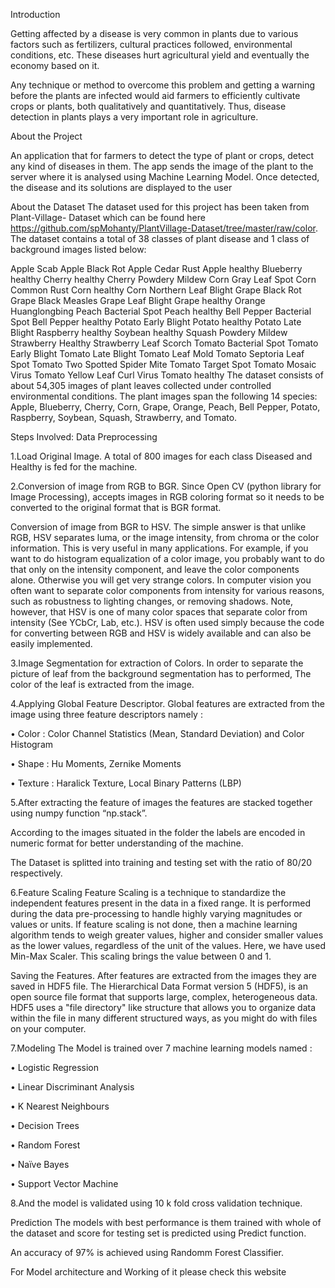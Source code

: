 Introduction


Getting affected by a disease is very common in plants due to various factors such as fertilizers, cultural practices followed, environmental conditions, etc. These diseases hurt agricultural yield and eventually the economy based on it. 

Any technique or method to overcome this problem and getting a warning before the plants are infected would aid farmers to efficiently cultivate crops or plants, both qualitatively and quantitatively. Thus, disease detection in plants plays a very important role in agriculture.

About the Project


An application that for farmers to detect the type of plant or crops, detect any kind of diseases in them. The app sends the image of the plant to the server where it is analysed using Machine Learning Model. Once detected, the disease and its solutions are displayed to the user

About the Dataset
The dataset used for this project has been taken from Plant-Village- Dataset which can be found here https://github.com/spMohanty/PlantVillage-Dataset/tree/master/raw/color.
The dataset contains a total of 38 classes of plant disease and 1 class of background images listed below:

Apple Scab
Apple Black Rot
Apple Cedar Rust
Apple healthy
Blueberry healthy
Cherry healthy
Cherry Powdery Mildew
Corn Gray Leaf Spot
Corn Common Rust
Corn healthy
Corn Northern Leaf Blight
Grape Black Rot
Grape Black Measles
Grape Leaf Blight
Grape healthy
Orange Huanglongbing
Peach Bacterial Spot
Peach healthy
Bell Pepper Bacterial Spot
Bell Pepper healthy
Potato Early Blight
Potato healthy
Potato Late Blight
Raspberry healthy
Soybean healthy
Squash Powdery Mildew
Strawberry Healthy
Strawberry Leaf Scorch
Tomato Bacterial Spot
Tomato Early Blight
Tomato Late Blight
Tomato Leaf Mold
Tomato Septoria Leaf Spot
Tomato Two Spotted Spider Mite
Tomato Target Spot
Tomato Mosaic Virus
Tomato Yellow Leaf Curl Virus
Tomato healthy
The dataset consists of about 54,305 images of plant leaves collected under controlled environmental conditions. The plant images span the following 14 species:
Apple, Blueberry, Cherry, Corn, Grape, Orange, Peach, Bell Pepper, Potato, Raspberry, Soybean, Squash, Strawberry, and Tomato.


Steps Involved:
Data Preprocessing

1.Load Original Image. A total of 800 images for each class Diseased and Healthy is fed for the machine.

2.Conversion of image from RGB to BGR. Since Open CV (python library for Image Processing), accepts images in RGB coloring format so it needs to be converted to the original format that is BGR format.

Conversion of image from BGR to HSV. The simple answer is that unlike RGB, HSV separates luma, or the image intensity, from chroma or the color information. This is very useful in many applications. For example, if you want to do histogram equalization of a color image, you probably want to do that only on the intensity component, and leave the color components alone. Otherwise you will get very strange colors. In computer vision you often want to separate color components from intensity for various reasons, such as robustness to lighting changes, or removing shadows. Note, however, that HSV is one of many color spaces that separate color from intensity (See YCbCr, Lab, etc.). HSV is often used simply because the code for converting between RGB and HSV is widely available and can also be easily implemented.

3.Image Segmentation for extraction of Colors. In order to separate the picture of leaf from the background segmentation has to performed, The color of the leaf is extracted from the image.

4.Applying Global Feature Descriptor. Global features are extracted from the image using three feature descriptors namely :

• Color : Color Channel Statistics (Mean, Standard Deviation) and Color Histogram

• Shape : Hu Moments, Zernike Moments

• Texture : Haralick Texture, Local Binary Patterns (LBP)

5.After extracting the feature of images the features are stacked together using numpy function “np.stack”.

According to the images situated in the folder the labels are encoded in numeric format for better understanding of the machine.

The Dataset is splitted into training and testing set with the ratio of 80/20 respectively.

6.Feature Scaling Feature Scaling is a technique to standardize the independent features present in the data in a fixed range. It is performed during the data pre-processing to handle highly varying magnitudes or values or units. If feature scaling is not done, then a machine learning algorithm tends to weigh greater values, higher and consider smaller values as the lower values, regardless of the unit of the values.
Here, we have used Min-Max Scaler. This scaling brings the value between 0 and 1.

Saving the Features. After features are extracted from the images they are saved in HDF5 file. The Hierarchical Data Format version 5 (HDF5), is an open source file format that supports large, complex, heterogeneous data. HDF5 uses a "file directory" like structure that allows you to organize data within the file in many different structured ways, as you might do with files on your computer.

7.Modeling The Model is trained over 7 machine learning models named :

• Logistic Regression

• Linear Discriminant Analysis

• K Nearest Neighbours

• Decision Trees

• Random Forest

• Naïve Bayes

• Support Vector Machine

8.And the model is validated using 10 k fold cross validation technique.

Prediction The models with best performance is them trained with whole of the dataset and score for testing set is predicted using Predict function.

An accuracy of 97% is achieved using Randomm Forest Classifier.

For Model architecture and Working of it please check this website 


